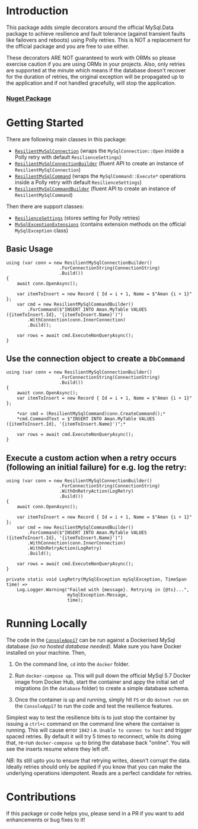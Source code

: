 # Introduction 
This package adds simple decorators around the official MySql.Data package to achieve resilience and fault tolerance (against transient faults like failovers and reboots) using Polly retries. This is NOT a replacement for the official package and you are free to use either.

These decorators ARE NOT guaranteed to work with ORMs so please exercise caution if you are using ORMs in your projects. Also, only retries are supported at the minute which means if the database doesn't recover for the duration of retries, the original exception will be propagated up to the application and if not handled gracefully, will stop the application.

### [Nuget Package](https://www.nuget.org/packages/ResilienceDecorators.MySql/)

# Getting Started

There are following main classes in this package:

- [`ResilientMySqlConnection`](ResilienceDecorators.MySql/ResilientMySqlConnection.cs) (wraps the `MySqlConnection::Open` inside a Polly retry with default `ResilienceSettings`)
- [`ResilientMySqlConnectionBuilder`](ResilienceDecorators.MySql/ResilientMySqlConnectionBuilder.cs) (fluent API to create an instance of `ResilientMySqlConnection`)
- [`ResilientMySqlCommand`](ResilienceDecorators.MySql/ResilientMySqlCommand.cs) (wraps the `MySqlCommand::Execute*` operations inside a Polly retry with default `ResilienceSettings`)
- [`ResilientMySqlCommandBuilder`](ResilienceDecorators.MySql/ResilientMySqlCommandBuilder.cs) (fluent API to create an instance of `ResilientMySqlCommand`)

Then there are support classes:

- [`ResilienceSettings`](ResilienceDecorators.MySql/ResilienceSettings.cs) (stores setting for Polly retries)
- [`MySqlExceptionExtensions`](ResilienceDecorators.MySql/MySqlExceptionExtensions.cs) (contains extension methods on the official `MySqlException` class)

## Basic Usage

```
using (var conn = new ResilientMySqlConnectionBuilder()
                    .ForConnectionString(ConnectionString)                    
                    .Build())
{
    await conn.OpenAsync();

    var itemToInsert = new Record { Id = i + 1, Name = $"Aman {i + 1}" };
    var cmd = new ResilientMySqlCommandBuilder()
        .ForCommand($"INSERT INTO Aman.MyTable VALUES ({itemToInsert.Id}, '{itemToInsert.Name}')")
        .WithConnection(conn.InnerConnection)        
        .Build();

    var rows = await cmd.ExecuteNonQueryAsync();    
}
```
## Use the connection object to create a `DbCommand`

```
using (var conn = new ResilientMySqlConnectionBuilder()
                    .ForConnectionString(ConnectionString)                    
                    .Build())
{
    await conn.OpenAsync();
    var itemToInsert = new Record { Id = i + 1, Name = $"Aman {i + 1}" };

    *var cmd = (ResilientMySqlCommand)conn.CreateCommand();*
    *cmd.CommandText = $"INSERT INTO Aman.MyTable VALUES ({itemToInsert.Id}, '{itemToInsert.Name}')";*    

    var rows = await cmd.ExecuteNonQueryAsync();    
}
```

## Execute a custom action when a retry occurs (following an initial failure) for e.g. log the retry:

```
using (var conn = new ResilientMySqlConnectionBuilder()
                    .ForConnectionString(ConnectionString)
                    .WithOnRetryAction(LogRetry)                    
                    .Build())
{
    await conn.OpenAsync();

    var itemToInsert = new Record { Id = i + 1, Name = $"Aman {i + 1}" };
    var cmd = new ResilientMySqlCommandBuilder()
        .ForCommand($"INSERT INTO Aman.MyTable VALUES ({itemToInsert.Id}, '{itemToInsert.Name}')")
        .WithConnection(conn.InnerConnection)
        .WithOnRetryAction(LogRetry)
        .Build();

    var rows = await cmd.ExecuteNonQueryAsync();    
}

private static void LogRetry(MySqlException mySqlException, TimeSpan time) =>
    Log.Logger.Warning("Failed with {message}. Retrying in {@ts}...",
                       mySqlException.Message,
                       time);
```


# Running Locally

The code in the [`ConsoleApp17`](ConsoleApp17/Program.cs) can be run against a Dockerised MySql database _(so no hosted database needed)_. Make sure you have Docker installed on your machine. Then,

1. On the command line, `cd` into the `docker` folder.

2. Run `docker-compose up`. This will pull down the official MySql 5.7 Docker image from Docker Hub, start the container and appy the initial set of migrations (in the `database` folder) to create a simple database schema.

3. Once the container is up and running, simply hit `F5` or do `dotnet run` on the `ConsoleApp17` to run the code and test the resilience features.

Simplest way to test the resilience bits is to just stop the container by issuing a `ctrl+c` command on the command line where the container is running. This will cause error `1042` i.e. `Unable to connec to host` and trigger spaced retries. By default it will try 5 times to reconnect, while its doing that, re-run `docker-compose up` to bring the database back "online". You will see the inserts resume where they left off.

*NB*: Its still upto you to ensure that retrying writes, doesn't corrupt the data. Ideally retries should only be applied if you know that you can make the underlying operations idempotent. Reads are a perfect candidate for retries.


# Contributions

If this package or code helps you, please send in a PR if you want to add enhancements or bug fixes to it!